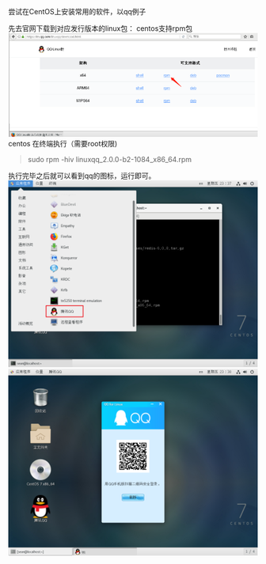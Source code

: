 尝试在CentOS上安装常用的软件，以qq例子

先去官网下载到对应发行版本的linux包： centos支持rpm包
![image.png](_assets/在Linux上安装软件/1607067602896-7cd0e0ad-ed15-4f20-8e92-f58b426dc961.png)
centos 在终端执行（需要root权限)

> sudo rpm -hiv linuxqq_2.0.0-b2-1084_x86_64.rpm

执行完毕之后就可以看到qq的图标，运行即可。
![image.png](_assets/在Linux上安装软件/1607067516555-1fcd0908-0f27-4a1b-8fc4-c8d367f89944.png)
![image.png](_assets/在Linux上安装软件/1607067540434-919c8c3c-7764-4de7-837c-acc1faa55a2f.png)
